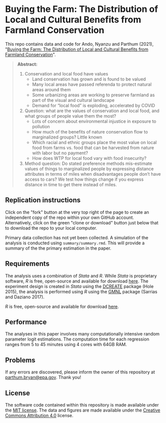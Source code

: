 # Buying the Farm: The Distribution of Local and Cultural Benefits from Farmland Conservation


This repo contains data and code for Ando, Nyanzu and Parthum (2021), "[Buying the Farm: The Distribution of Local and Cultural Benefits from Farmland Conservation](http://dx.doi.org/)". 

> **Abstract:** 
>  1.	Conservation and local food have values
>       - Land conservation has grown and is found to be valued
>       -	Many local areas have passed referenda to protect natural areas around them
>       -	Some urbanizing areas are working to preserve farmland as part of the visual and cultural landscape
>       -	Demand for “local food” is exploding, accelerated by COVID
>  2.	Question: what are the values of conservation and local food, and what groups of people value them the most?
>       -	Lots of concern about environmental injustice in exposure to pollution
>       -	How much of the benefits of nature conservation flow to marginalized groups? Little known
>       -	Which racial and ethnic groups place the most value on local food from farms vs. food that can be harvested from nature with labor but no payment? 
>       -	How does WTP for local food vary with food insecurity?
>  3.	Method question: Do stated preference methods mis-estimate values of things to marginalized people by expressing distance attributes in terms of miles when disadvantages people don’t have access to cars? We test how things change if you express distance in time to get there instead of miles.

## Replication instructions
Click on the "fork" button at the very top right of the page to create an independent copy of the repo within your own GitHub account. Alternatively, click on the green "clone or download" button just below that to download the repo to your local computer. 

Primary data collection has not yet been collected. A simulation of the analysis is conducted using `summary/summary.rmd`. This will provide a summary of the the primary estimation in the paper.

## Requirements

The analysis uses a combination of *Stata* and *R*. While *Stata* is proprietary software, *R* is free, open-source and available for download [here](https://www.r-project.org/). The experiment design is created in *Stata* using the [DCREATE](https://ideas.repec.org/c/boc/bocode/s458059.html) package (Hole 2015), the analysis is performed using *R* using the [GMNL](https://cran.r-project.org/web/packages/gmnl/gmnl.pdf) package (Sarrias and Daziano 2017). 

*R* is free, open-source and available for download [here](https://www.r-project.org/).

## Performance

The analyses in this paper involves many computationally intensive random parameter logit estimations. The computation time for each regression ranges from 5 to 45 minutes using 4 cores with 64GB RAM.

## Problems

If any errors are discovered, please inform the owner of this repository at parthum.bryan@epa.gov. Thank you!

## License

The software code contained within this repository is made available under the [MIT license](http://opensource.org/licenses/mit-license.php). The data and figures are made available under the [Creative Commons Attribution 4.0](https://creativecommons.org/licenses/by/4.0/) license.
